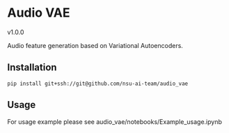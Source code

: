 Audio VAE
=====
v1.0.0

Audio feature generation based on Variational Autoencoders.

## Installation
```
pip install git+ssh://git@github.com/nsu-ai-team/audio_vae
```

## Usage

For usage example please see audio_vae/notebooks/Example_usage.ipynb
